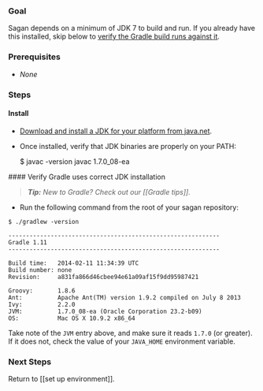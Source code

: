 ### Goal

Sagan depends on a minimum of JDK 7 to build and run. If you already have this installed, skip below to [verify the Gradle build runs against it](#verify).

### Prerequisites

 - _None_

### Steps

#### Install

 - [Download and install a JDK for your platform from java.net](https://jdk7.java.net/download.html).

 - Once installed, verify that JDK binaries are properly on your PATH:

    $ javac -version
    javac 1.7.0_08-ea

<a name="verify"/>    
#### Verify Gradle uses correct JDK installation

> _**Tip:** New to Gradle? Check out our [[Gradle tips]]._

 - Run the following command from the root of your sagan repository:
```
$ ./gradlew -version

------------------------------------------------------------
Gradle 1.11
------------------------------------------------------------

Build time:   2014-02-11 11:34:39 UTC
Build number: none
Revision:     a831fa866d46cbee94e61a09af15f9dd95987421

Groovy:       1.8.6
Ant:          Apache Ant(TM) version 1.9.2 compiled on July 8 2013
Ivy:          2.2.0
JVM:          1.7.0_08-ea (Oracle Corporation 23.2-b09)
OS:           Mac OS X 10.9.2 x86_64
```

Take note of the `JVM` entry above, and make sure it reads `1.7.0` (or greater). If it does not, check the value of your `JAVA_HOME` environment variable.

### Next Steps

Return to [[set up environment]].